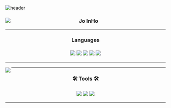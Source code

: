 ![header](https://capsule-render.vercel.app/api?type=waving&color=gradient&height=250&section=header&text=HELLO&fontSize=90&animation=fadeIn&fontAlignY=30&desc=I`m%20JoInHo&descAlignY=51&descAlign=62)


<div align="center">

<img align="left" src="https://github-readme-stats.vercel.app/api/top-langs/?username=zjxps2007&theme=radical&exclude_repo=Computer-Science-Engineering,clone-web-scrapper&hide=Procfile&layout=compact&langs_count=8"/>


### Jo InHo

<hr></hr>

<h3 align="center"><b>Languages</b></h3>
<h3 align="center">
<a href="https://www.microsoft.com/ko-kr/"><img src="https://img.shields.io/badge/Windows-0078D6?style=flat-square&logo=Windows&logoColor=FFFFFF"/></a>
<a href=""><img src="https://img.shields.io/badge/macOS-000000?style=flat-square&logo=macOS&logoColor=FFFFFF"/></a>
<a href="https://learn.microsoft.com/ko-kr/dotnet/csharp/"><img src="https://img.shields.io/badge/C Sharp-239120?style=flat-square&logo=C Sharp&logoColor=FFFFFF"/></a>
<img src="https://img.shields.io/badge/c++-00599C?style=flat-square&logo=c%2B%2B&logoColor=white"/></a>
<img src="https://img.shields.io/badge/C-A8B9CC?style=flat-square&logo=C&logoColor=white"/></a>

<hr></hr>

</div>

<div align="center">

<img align="left" src="https://github-readme-stats.vercel.app/api?username=zjxps2007&show_icons=true&theme=radical"/>

<hr></hr>
<h3 align="center"><b>🛠 Tools 🛠</b></h3>
<h3 align="center">
<a href="https://www.jetbrains.com/"><img src="https://img.shields.io/badge/JetBrains-000000?style=flat-square&logo=JetBrains&logoColor=FFFFFF"/></a>
<a href="https://git-scm.com"><img src="https://img.shields.io/badge/Git-F05032?style=flat-square&logo=Git&logoColor=FFFFFF"/></a>
<a href="https://store.unity.com/kr/products/unity-personal?gclid=Cj0KCQjwkt6aBhDKARIsAAyeLJ3ZmeV-cOh-e-Bo8mNulZqeviHN5k1ieQ3iDEfi2EBclVujFZIHrDIaAujWEALw_wcB&gclsrc=aw.ds"><img src="https://img.shields.io/badge/Unity-000000?style=flat-square&logo=Unity&logoColor=FFFFFF"/></a>
  
  <hr></hr>
  
</div>


